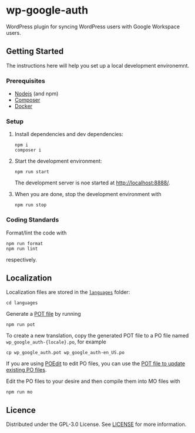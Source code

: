 # wp-google-auth

WordPress plugin for syncing WordPress users with Google Workspace users.

## Getting Started

The instructions here will help you set up a local development environemnt.

### Prerequisites

-   [Nodejs](https://nodejs.org) (and npm)
-   [Composer](https://getcomposer.org/)
-   [Docker](https://www.docker.com/)

### Setup

1. Install dependencies and dev dependencies:

    ```console
    npm i
    composer i
    ```

1. Start the development environment:

    ```console
    npm run start
    ```

    The development server is noe started at <http://localhost:8888/>.

1. When you are done, stop the development environment with
    ```console
    npm run stop
    ```

### Coding Standards

Format/lint the code with

```console
npm run format
npm run lint
```

respectively.

## Localization

Localization files are stored in the [`languages`](./languages) folder:

```console
cd languages
```

Generate a [POT file](https://developer.wordpress.org/plugins/internationalization/localization/#localization-files) by running

```console
npm run pot
```

To create a new translation, copy the generated POT file to a PO file named `wp_google_auth-{locale}.po`, for example

```
cp wp_google_auth.pot wp_google_auth-en_US.po
```

If you are using [POEdit](https://poedit.net/) to edit PO files, you can use the [POT file to update existing PO files](https://stackoverflow.com/a/32316538).

Edit the PO files to your desire and then compile them into MO files with

```console
npm run mo
```

## Licence

Distributed under the GPL-3.0 License. See [LICENSE](./LICENCE) for more information.
